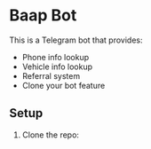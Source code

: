 # Baap Bot

This is a Telegram bot that provides:
- Phone info lookup
- Vehicle info lookup
- Referral system
- Clone your bot feature

## Setup

1. Clone the repo:
